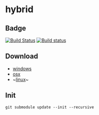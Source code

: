 # hybrid

## Badge
[![Build Status](https://travis-ci.org/onoie/hybrid.svg?branch=master)](https://travis-ci.org/onoie/hybrid)
[![Build status](https://ci.appveyor.com/api/projects/status/cv79mx8rpb0nfumk?svg=true)](https://ci.appveyor.com/project/onoie/hybrid)

## Download
* [windows](https://ci.appveyor.com/project/onoie/hybrid/build/artifacts)
* [osx](https://github.com/onoie/hybrid/releases)
*  ~[linux](https://github.com/onoie/hybrid/releases)~

## Init
```
git submodule update --init --recursive
```
